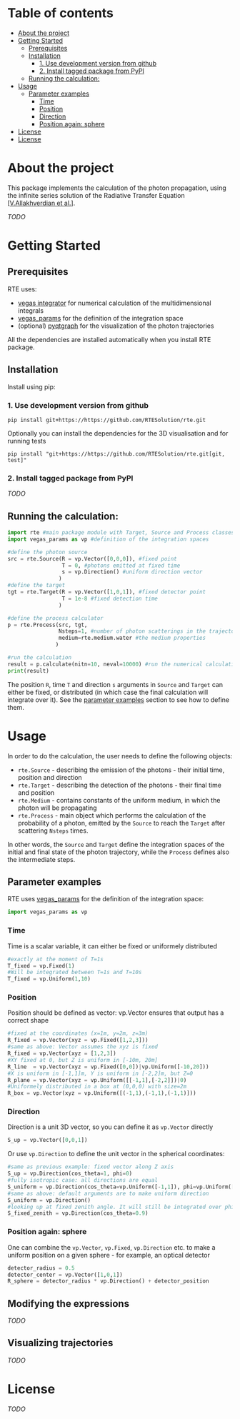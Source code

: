# Table of contents
<!-- TOC start (generated with https://github.com/derlin/bitdowntoc) -->

- [About the project](#about-the-project)
- [Getting Started](#getting-started)
   * [Prerequisites](#prerequisites)
   * [Installation](#installation)
      + [1. Use development version from github](#1-use-development-version-from-github)
      + [2. Install tagged package from PyPI](#2-install-tagged-package-from-pypi)
   * [Running the calculation:](#running-the-calculation)
- [Usage](#usage)
   * [Parameter examples](#parameter-examples)
      + [Time](#time)
      + [Position](#position)
      + [Direction](#direction)
      + [Position again: sphere](#position-again-sphere)
- [License](#license)
- [License](#license)

<!-- TOC end -->

# About the project

This package implements the calculation of the photon propagation, using the infinite series solution of the Radiative Transfer Equation [[V.Allakhverdian et al.]()].

*TODO*

# Getting Started

## Prerequisites

RTE uses:
* [vegas integrator](https://vegas.readthedocs.io) for numerical calculation of the multidimensional integrals
* [vegas_params](https://github.com/RTESolution/vegas_params) for the definition of the integration space
* (optional) [pyqtgraph](https://www.pyqtgraph.org) for the visualization of the photon trajectories

All the dependencies are installed automatically when you install RTE package.

## Installation

Install using pip:

### 1. Use development version from github
```shell
pip install git+https://https://github.com/RTESolution/rte.git
```
Optionally you can install the dependencies for the 3D visualisation and for running tests
```shell
pip install "git+https://https://github.com/RTESolution/rte.git[git, test]"
```
### 2. Install tagged package from PyPI
*TODO*



## Running the calculation:

```python
import rte #main package module with Target, Source and Process classes
import vegas_params as vp #definition of the integration spaces

#define the photon source
src = rte.Source(R = vp.Vector([0,0,0]), #fixed point
                 T = 0, #photons emitted at fixed time 
                 s = vp.Direction() #uniform direction vector
                )
#define the target
tgt = rte.Target(R = vp.Vector([1,0,1]), #fixed detector point
                 T = 1e-8 #fixed detection time
                )

#define the process calculator
p = rte.Process(src, tgt, 
                Nsteps=1, #number of photon scatterings in the trajectory
                medium=rte.medium.water #the medium properties
               )

#run the calculation
result = p.calculate(nitn=10, neval=10000) #run the numerical calculation using the `vegas` integrator
print(result)
```
The position `R`, time `T` and direction `s` arguments in `Source` and `Target` can either be fixed, or distributed (in which case the final calculation will integrate over it). 
See the [parameter examples](#parameter-examples) section to see how to define them.

# Usage

In order to do the calculation, the user needs to define the following objects:

* `rte.Source` - describing the emission of the photons - their initial time, position and direction
* `rte.Target` - describing the detection of the photons - their final time and position
* `rte.Medium` - contains constants of the uniform medium, in which the photon will be propagating
* `rte.Process` - main object which performs the calculation of the probability of a photon, emitted by the `Source` to reach the `Target` after scattering `Nsteps` times.

In other words, the `Source` and `Target` define the integration spaces of the initial and final state of the photon trajectory, while the `Process` defines also the intermediate steps.

## Parameter examples
RTE uses [vegas_params](https://github.com/RTESolution/vegas_params) for the definition of the integration space:
```python
import vegas_params as vp
```
### Time
Time is a scalar variable, it can either be fixed or uniformely distributed
```python
#exactly at the moment of T=1s
T_fixed = vp.Fixed(1)
#Will be integrated between T=1s and T=10s
T_fixed = vp.Uniform(1,10)
```
### Position
Position should be defined as vector: vp.Vector ensures that output has a correct shape
```python
#fixed at the coordinates (x=1m, y=2m, z=3m)
R_fixed = vp.Vector(xyz = vp.Fixed([1,2,3])) 
#same as above: Vector assumes the xyz is fixed
R_fixed = vp.Vector(xyz = [1,2,3])  
#XY fixed at 0, but Z is uniform in [-10m, 20m]
R_line  = vp.Vector(xyz = vp.Fixed([0,0])|vp.Uniform([-10,20])) 
#X is uniform in [-1,1]m, Y is uniform in [-2,2]m, but Z=0 
R_plane = vp.Vector(xyz = vp.Uniform([[-1,1],[-2,2]])|0) 
#Uniformely distributed in a box at (0,0,0) with size=2m
R_box = vp.Vector(xyz = vp.Uniform([(-1,1),(-1,1),(-1,1)])) 
```
### Direction
Direction is a unit 3D vector, so you can define it as `vp.Vector` directly
```python
S_up = vp.Vector([0,0,1]) 
```
Or use `vp.Direction` to define the unit vector in the spherical coordinates:
```python
#same as previous example: fixed vector along Z axis
S_up = vp.Direction(cos_theta=1, phi=0)
#fully isotropic case: all directions are equal
S_uniform = vp.Direction(cos_theta=vp.Uniform([-1,1]), phi=vp.Uniform([0,2*np.pi]))
#same as above: default arguments are to make uniform direction
S_uniform = vp.Direction()
#looking up at fixed zenith angle. It will still be integrated over phi=[0, 2*pi]
S_fixed_zenith = vp.Direction(cos_theta=0.9) 
```
### Position again: sphere
One can combine the `vp.Vector`, `vp.Fixed`, `vp.Direction` etc. to make a uniform position on a given sphere - for example, an optical detector
```python
detector_radius = 0.5
detector_center = vp.Vector([1,0,1])
R_sphere = detector_radius * vp.Direction() + detector_position
```
## Modifying the expressions
*TODO*
## Visualizing trajectories
*TODO*

# License

*TODO*






